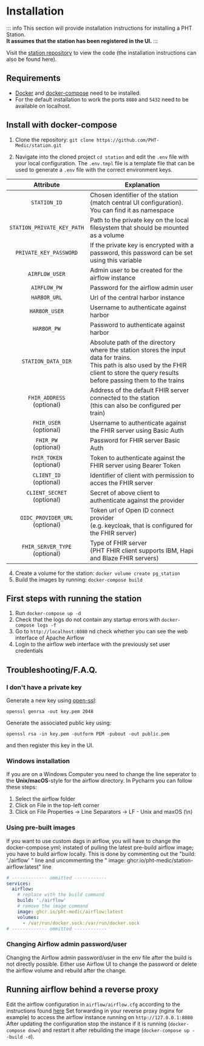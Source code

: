 # Installation

::: info
This section will provide installation instructions for installing a PHT Station.<br>**It assumes that the station has
been registered in the UI.**
:::

Visit the [station repository](https://github.com/PHT-Medic/station) to view the code
(the installation instructions can also be found here).

## Requirements

* [Docker](https://docs.docker.com/get-docker/) and [docker-compose](https://docs.docker.com/compose/install/) need to
  be installed.<br>
* For the default installation to work the ports `8080` and `5432` need to be available on localhost.

## Install with docker-compose

1. Clone the repository: ```git clone https://github.com/PHT-Medic/station.git```

2. Navigate into the cloned project `cd station` and edit the `.env` file with your local configuration. The `.env.tmpl`
   file is a template file that can be used to generate a `.env` file with the correct environment keys.

|             Attribute             | Explanation                                                                                                                                                                                  |
|:---------------------------------:|----------------------------------------------------------------------------------------------------------------------------------------------------------------------------------------------| 
|           `STATION_ID`            | Chosen identifier of the station (match central UI configuration). You can find it as namespace                                                                                              |
|    `STATION_PRIVATE_KEY_PATH`     | Path to the private key on the local filesystem that should be mounted as a volume                                                                                                           |
|      `PRIVATE_KEY_PASSWORD`       | If the private key is encrypted with a password, this password can be set using this variable                                                                                                |
|          `AIRFLOW_USER`           | Admin user to be created for the airflow instance                                                                                                                                            |
|           `AIRFLOW_PW`            | Password for the airflow admin user                                                                                                                                                          |
|           `HARBOR_URL`            | Url of the central harbor instance                                                                                                                                                           |
|           `HARBOR_USER`           | Username to authenticate against harbor                                                                                                                                                      |
|            `HARBOR_PW`            | Password to authenticate against harbor                                                                                                                                                      |
|        `STATION_DATA_DIR`         | Absolute path of the directory where the station stores the input data for trains.<br>This path is also used by the FHIR client to store the query results before passing them to the trains |
|  `FHIR_ADDRESS`<br>(optional)     | Address of the default FHIR server connected to the station <br>(this can also be configured per train)                                                                                      |
|     `FHIR_USER`<br>(optional)     | Username to authenticate against the FHIR server using Basic Auth                                                                                                                            |
|      `FHIR_PW`<br>(optional)      | Password for FHIR server Basic Auth                                                                                                                                                          |
|    `FHIR_TOKEN`<br>(optional)     | Token to authenticate against the FHIR server using Bearer Token                                                                                                                             |
|     `CLIENT_ID`<br>(optional)     | Identifier of client with permission to acces the FHIR server                                                                                                                                |
|   `CLIENT_SECRET`<br>(optional)   | Secret of above client to authenticate against the provider                                                                                                                                  |
| `OIDC_PROVIDER_URL`<br>(optional) | Token url of Open ID connect provider <br>(e.g. keycloak, that is configured for the FHIR server)                                                                                            |
| `FHIR_SERVER_TYPE`<br>(optional)  | Type of FHIR server <br>(PHT FHIR client supports IBM, Hapi and Blaze FHIR servers)                                                                                                          |

4. Create a volume for the station: ```docker volume create pg_station```
5. Build the images by running: ```docker-compose build```

## First steps with running the station

1. Run ```docker-compose up -d```
2. Check that the logs do not contain any startup errors with ```docker-compose logs -f```
3. Go to ```http://localhost:8080``` nd check whether you can see the web interface of Apache Airflow
4. Login to the airflow web interface with the previously set user credentials

## Troubleshooting/F.A.Q.

### I don't have a private key

Generate a new key using [open-ssl](https://www.openssl.org/):

```shell
openssl genrsa -out key.pem 2048
```

Generate the associated public key using:

```shell
openssl rsa -in key.pem -outform PEM -pubout -out public.pem
```

and then register this key in the UI.

### Windows installation

If you are on a Windows Computer you need to change the line seperator to the **Unix/macOS**-style for the airflow
directory. In Pycharm you can follow these steps:

1. Select the airflow folder
2. Click on File in the top-left corner
3. Click on File Properties -> Line Separators -> LF - Unix and maxOS (\n)

### Using pre-built images

If you want to use custom dags in airflow, you will have to change the  docker-compose.yml; instated of pulling the latest pre-build airflow image; you have to build airflow locally. This is done by commenting out the  "build: './airflow' "  line and uncommenting the "  image: ghcr.io/pht-medic/station-airflow:latest"  line 

```yaml
# ------------- ommitted ------------
services:
  airflow:
    # replace with the build command
    build: './airflow'
    # remove the image command
    image: ghcr.io/pht-medic/airflow:latest
    volumes:
      - /var/run/docker.sock:/var/run/docker.sock
# ------------- ommitted ------------
```

### Changing Airflow admin password/user

Changing the Airflow admin password/user in the env file after the build is not directly possible. Either use Airflow UI to change the password or delete the airflow volume and rebuild after the change.

## Running airflow behind a reverse proxy
Edit the airflow configuration in `airflow/airflow.cfg` according to the instructions found [here](https://airflow.apache.org/docs/apache-airflow/stable/howto/run-behind-proxy.html)
Set forwarding in your reverse proxy (nginx for example) to access the airflow instance running on ```http://127.0.0.1:8080```
After updating the configuration stop the instance if it is running (```docker-compose down```) and restart it after rebuilding the image
(```docker-compose up --build -d```).
